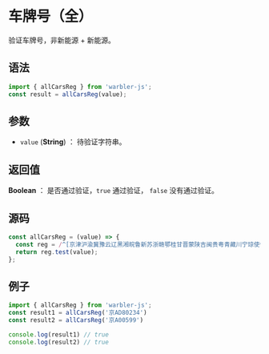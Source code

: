 <!--
 * @Author: 一尾流莺
 * @Description:车牌号（全）
 * @Date: 2021-09-13 18:18:23
 * @LastEditTime: 2021-10-13 19:00:33
 * @FilePath: \warblerjs-guide\docs\guide\reg\allCarsReg.md
-->

# 车牌号（全）

验证车牌号，非新能源 + 新能源。

## 语法

```js
import { allCarsReg } from 'warbler-js';
const result = allCarsReg(value);
```

## 参数

- `value` (**String**) ： 待验证字符串。

## 返回值

**Boolean** ： 是否通过验证，`true` 通过验证， `false` 没有通过验证。

## 源码

```js
const allCarsReg = (value) => {
  const reg = /^[京津沪渝冀豫云辽黑湘皖鲁新苏浙赣鄂桂甘晋蒙陕吉闽贵粤青藏川宁琼使领][A-HJ-NP-Z][A-HJ-NP-Z0-9]{4,5}[A-HJ-NP-Z0-9挂学警港澳]$/;
  return reg.test(value);
};
```

## 例子

```js
import { allCarsReg } from 'warbler-js';
const result1 = allCarsReg('京AD80234')
const result2 = allCarsReg('京A00599')

console.log(result1) // true
console.log(result2) // true
```
